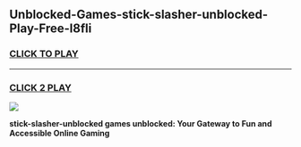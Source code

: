 
## Unblocked-Games-stick-slasher-unblocked-Play-Free-l8fli
<h3>
<a href="https://premium76.site?title=stick-slasher-unblocked&ref=23A">CLICK TO PLAY</a></h3>
<hr>

<h3>
<a href="https://premium76.site?title=stick-slasher-unblocked&ref=23A">CLICK 2 PLAY</a>
  
</h3>

<a href="https://premium76.site?title=stick-slasher-unblocked&ref=23A"><img src="https://clearcache.store/games.png"></a>


**stick-slasher-unblocked games unblocked: Your Gateway to Fun and Accessible Online Gaming**
